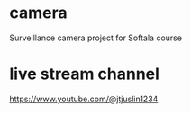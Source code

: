 # camera
Surveillance camera project for Softala course

# live stream channel
https://www.youtube.com/@jtjuslin1234
